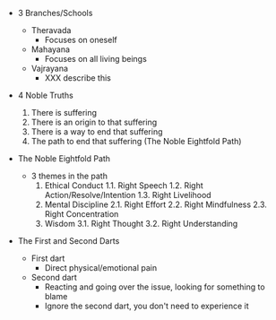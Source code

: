 - 3 Branches/Schools
    - Theravada
        - Focuses on oneself
    - Mahayana
        - Focuses on all living beings
    - Vajrayana
        - XXX describe this

- 4 Noble Truths
    1. There is suffering
    2. There is an origin to that suffering
    3. There is a way to end that suffering
    4. The path to end that suffering
       (The Noble Eightfold Path)

- The Noble Eightfold Path
    - 3 themes in the path      
        1. Ethical Conduct
            1.1. Right Speech
            1.2. Right Action/Resolve/Intention
            1.3. Right Livelihood
        2. Mental Discipline
            2.1. Right Effort
            2.2. Right Mindfulness
            2.3. Right Concentration
        3. Wisdom 
            3.1. Right Thought
            3.2. Right Understanding

- The First and Second Darts
    - First dart
        - Direct physical/emotional pain
    - Second dart
        - Reacting and going over the issue, looking for something to blame
        - Ignore the second dart, you don't need to experience it
